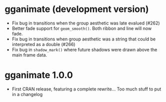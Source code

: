 # gganimate (development version)

* Fix bug in transitions when the group aesthetic was late evalued (#262)
* Better fade support for `geom_smooth()`. Both ribbon and line will now fade.
* Fix bug in transitions when group aesthetic was a string that could be 
  interpreted as a double (#266)
* Fix bug in `shadow_mark()` where future shadows were drawn above the main 
  frame data.

# gganimate 1.0.0

* First CRAN release, featuring a complete rewrite... Too much stuff to put in
  a changelog
